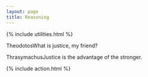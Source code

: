 ```yaml
---
layout: page
title: Reasoning
---
```

{% include utilities.html %}
<p class="dialogue"><span class="speaker">Theodotos</span>What is justice, my friend?</p>
<p class="dialogue"><span class="speaker">Thrasymachus</span>Justice is the advantage of the stronger.</p>
{% include action.html %}
